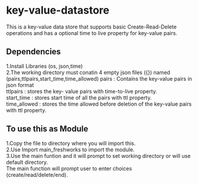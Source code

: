 # key-value-datastore
This is a key-value data store that supports basic Create-Read-Delete operations and has a optional time to live property for key-value pairs.  

## Dependencies
1.Install Libraries (os, json,time)  
2.The working directory must conatin 4 empty json files ({}) named (pairs,ttlpairs,start_time,time_allowed)
    pairs        : Contains the key-value pairs in json format  
    ttlpairs     : stores the key- value pairs with time-to-live property.  
    start_time   : stores start time of all the pairs with ttl property.  
    time_allowed : stores the time allowed before deletion of the key-value pairs with ttl property.  

## To use this as Module
1.Copy the file to directory where you will import this.  
2.Use Import main_freshworks to import the module.  
3.Use the main funtion and it will prompt to set working directory or will use default directory.  
  The main function will prompt user to enter choices (create/read/delete/end).  
  
